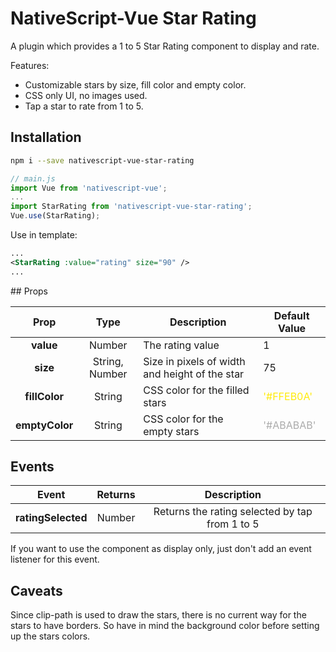 # NativeScript-Vue Star Rating

A plugin which provides a 1 to 5 Star Rating component to display and rate.

Features:

* Customizable stars by size, fill color and empty color.
* CSS only UI, no images used.
* Tap a star to rate from 1 to 5.

## Installation

```bash
npm i --save nativescript-vue-star-rating
```

```js
// main.js
import Vue from 'nativescript-vue';
...
import StarRating from 'nativescript-vue-star-rating';
Vue.use(StarRating);
```

Use in template:

```xml
...
<StarRating :value="rating" size="90" />
...
```

## Props

| Prop             | Type            | Description                                        | Default Value  |
|:----------------:|:---------------:| -------------------------------------------------- | -------------- |
| **value**        | Number          | The rating value                                   |  1             |
| **size**         | String, Number  | Size in pixels of width and height of the star     | 75             |
| **fillColor**    | String          | CSS color for the filled stars                     | <span style="color:#FFEB0A">'#FFEB0A'</span>      |
| **emptyColor**   | String          | CSS color for the empty stars                      | <span style="color:#ABABAB">'#ABABAB'</span>      |

## Events

| Event              | Returns | Description                                    |
|:------------------:|:-------:|:----------------------------------------------:|
| **ratingSelected** | Number  | Returns the rating selected by tap from 1 to 5 |

If you want to use the component as display only, just don't add an event listener for this event.

## Caveats
Since clip-path is used to draw the stars, there is no current way for the stars to have borders. So have in mind the background color before setting up the stars colors.
